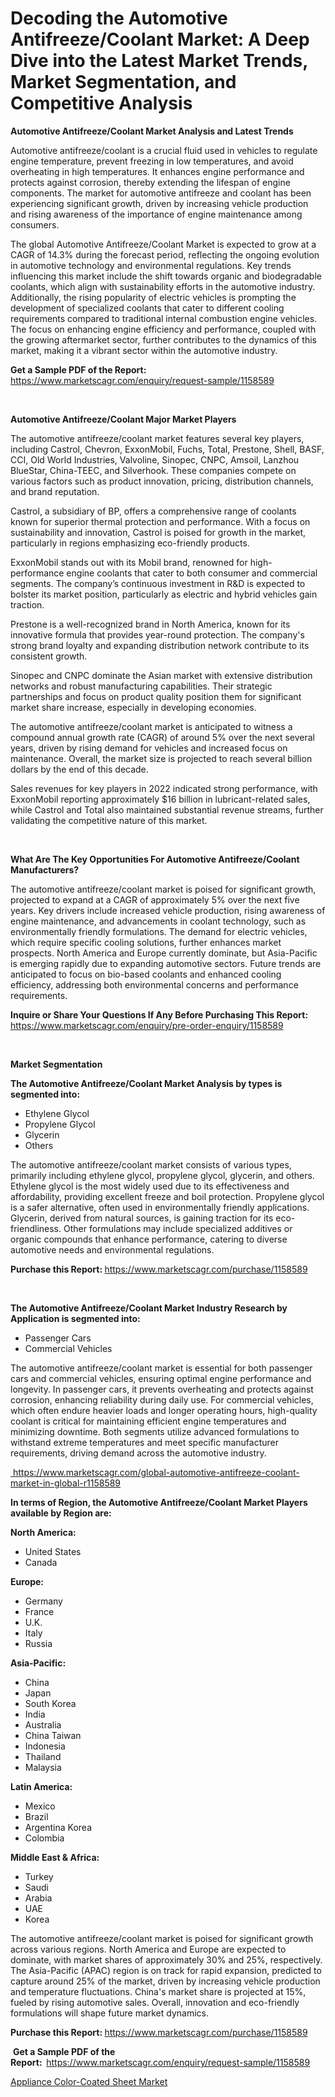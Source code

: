 <p><h1>Decoding the Automotive Antifreeze/Coolant Market: A Deep Dive into the Latest Market Trends, Market Segmentation, and Competitive Analysis</h1></p><p><strong>Automotive Antifreeze/Coolant Market Analysis and Latest Trends</strong></p>
<p><p>Automotive antifreeze/coolant is a crucial fluid used in vehicles to regulate engine temperature, prevent freezing in low temperatures, and avoid overheating in high temperatures. It enhances engine performance and protects against corrosion, thereby extending the lifespan of engine components. The market for automotive antifreeze and coolant has been experiencing significant growth, driven by increasing vehicle production and rising awareness of the importance of engine maintenance among consumers. </p><p>The global Automotive Antifreeze/Coolant Market is expected to grow at a CAGR of 14.3% during the forecast period, reflecting the ongoing evolution in automotive technology and environmental regulations. Key trends influencing this market include the shift towards organic and biodegradable coolants, which align with sustainability efforts in the automotive industry. Additionally, the rising popularity of electric vehicles is prompting the development of specialized coolants that cater to different cooling requirements compared to traditional internal combustion engine vehicles. The focus on enhancing engine efficiency and performance, coupled with the growing aftermarket sector, further contributes to the dynamics of this market, making it a vibrant sector within the automotive industry.</p></p>
<p><strong>Get a Sample PDF of the Report:&nbsp;</strong> <a href="https://www.marketscagr.com/enquiry/request-sample/1158589?utm_campaign=3115&utm_medium=2&utm_source=Github&utm_content=ia&utm_term=24032025&utm_id=automotive-antifreezecoolant">https://www.marketscagr.com/enquiry/request-sample/1158589</a></p>
<p>&nbsp;</p>
<p><strong>Automotive Antifreeze/Coolant Major Market Players</strong></p>
<p><p>The automotive antifreeze/coolant market features several key players, including Castrol, Chevron, ExxonMobil, Fuchs, Total, Prestone, Shell, BASF, CCI, Old World Industries, Valvoline, Sinopec, CNPC, Amsoil, Lanzhou BlueStar, China-TEEC, and Silverhook. These companies compete on various factors such as product innovation, pricing, distribution channels, and brand reputation.</p><p>Castrol, a subsidiary of BP, offers a comprehensive range of coolants known for superior thermal protection and performance. With a focus on sustainability and innovation, Castrol is poised for growth in the market, particularly in regions emphasizing eco-friendly products. </p><p>ExxonMobil stands out with its Mobil brand, renowned for high-performance engine coolants that cater to both consumer and commercial segments. The company’s continuous investment in R&D is expected to bolster its market position, particularly as electric and hybrid vehicles gain traction.</p><p>Prestone is a well-recognized brand in North America, known for its innovative formula that provides year-round protection. The company's strong brand loyalty and expanding distribution network contribute to its consistent growth.</p><p>Sinopec and CNPC dominate the Asian market with extensive distribution networks and robust manufacturing capabilities. Their strategic partnerships and focus on product quality position them for significant market share increase, especially in developing economies.</p><p>The automotive antifreeze/coolant market is anticipated to witness a compound annual growth rate (CAGR) of around 5% over the next several years, driven by rising demand for vehicles and increased focus on maintenance. Overall, the market size is projected to reach several billion dollars by the end of this decade.</p><p>Sales revenues for key players in 2022 indicated strong performance, with ExxonMobil reporting approximately $16 billion in lubricant-related sales, while Castrol and Total also maintained substantial revenue streams, further validating the competitive nature of this market.</p></p>
<p>&nbsp;</p>
<p><strong>What Are The Key Opportunities For Automotive Antifreeze/Coolant Manufacturers?</strong></p>
<p><p>The automotive antifreeze/coolant market is poised for significant growth, projected to expand at a CAGR of approximately 5% over the next five years. Key drivers include increased vehicle production, rising awareness of engine maintenance, and advancements in coolant technology, such as environmentally friendly formulations. The demand for electric vehicles, which require specific cooling solutions, further enhances market prospects. North America and Europe currently dominate, but Asia-Pacific is emerging rapidly due to expanding automotive sectors. Future trends are anticipated to focus on bio-based coolants and enhanced cooling efficiency, addressing both environmental concerns and performance requirements.</p></p>
<p><strong>Inquire or Share Your Questions If Any Before Purchasing This Report:</strong> <a href="https://www.marketscagr.com/enquiry/pre-order-enquiry/1158589?utm_campaign=3115&utm_medium=2&utm_source=Github&utm_content=ia&utm_term=24032025&utm_id=automotive-antifreezecoolant">https://www.marketscagr.com/enquiry/pre-order-enquiry/1158589</a></p>
<p>&nbsp;</p>
<p><strong>Market Segmentation</strong></p>
<p><strong>The Automotive Antifreeze/Coolant Market Analysis by types is segmented into:</strong></p>
<p><ul><li>Ethylene Glycol</li><li>Propylene Glycol</li><li>Glycerin</li><li>Others</li></ul></p>
<p><p>The automotive antifreeze/coolant market consists of various types, primarily including ethylene glycol, propylene glycol, glycerin, and others. Ethylene glycol is the most widely used due to its effectiveness and affordability, providing excellent freeze and boil protection. Propylene glycol is a safer alternative, often used in environmentally friendly applications. Glycerin, derived from natural sources, is gaining traction for its eco-friendliness. Other formulations may include specialized additives or organic compounds that enhance performance, catering to diverse automotive needs and environmental regulations.</p></p>
<p><strong>Purchase this Report:&nbsp;</strong><a href="https://www.marketscagr.com/purchase/1158589?utm_campaign=3115&utm_medium=2&utm_source=Github&utm_content=ia&utm_term=24032025&utm_id=automotive-antifreezecoolant">https://www.marketscagr.com/purchase/1158589</a></p>
<p>&nbsp;</p>
<p><strong>The Automotive Antifreeze/Coolant Market Industry Research by Application is segmented into:</strong></p>
<p><ul><li>Passenger Cars</li><li>Commercial Vehicles</li></ul></p>
<p><p>The automotive antifreeze/coolant market is essential for both passenger cars and commercial vehicles, ensuring optimal engine performance and longevity. In passenger cars, it prevents overheating and protects against corrosion, enhancing reliability during daily use. For commercial vehicles, which often endure heavier loads and longer operating hours, high-quality coolant is critical for maintaining efficient engine temperatures and minimizing downtime. Both segments utilize advanced formulations to withstand extreme temperatures and meet specific manufacturer requirements, driving demand across the automotive industry.</p></p>
<p><a href="https://www.marketscagr.com/global-automotive-antifreeze-coolant-market-in-global-r1158589?utm_campaign=3115&utm_medium=2&utm_source=Github&utm_content=ia&utm_term=24032025&utm_id=automotive-antifreezecoolant">&nbsp;https://www.marketscagr.com/global-automotive-antifreeze-coolant-market-in-global-r1158589</a></p>
<p><strong>In terms of Region, the Automotive Antifreeze/Coolant Market Players available by Region are:</strong></p>
<p>
    <p> <strong> North America: </strong>
        <ul>
            <li>United States</li>
            <li>Canada</li>
        </ul>
        </p> 
    <p> <strong> Europe: </strong>
        <ul>
            <li>Germany</li>
            <li>France</li>
            <li>U.K.</li>
            <li>Italy</li>
            <li>Russia</li>
        </ul>
        </p> 
    <p> <strong> Asia-Pacific: </strong>
        <ul>
            <li>China</li>
            <li>Japan</li>
            <li>South Korea</li>
            <li>India</li>
            <li>Australia</li>
            <li>China Taiwan</li>
            <li>Indonesia</li>
            <li>Thailand</li>
            <li>Malaysia</li>
        </ul>
        </p> 
    <p> <strong> Latin America: </strong>
        <ul>
            <li>Mexico</li>
            <li>Brazil</li>
            <li>Argentina Korea</li>
            <li>Colombia</li>
        </ul>
        </p> 
    <p> <strong> Middle East & Africa: </strong>
        <ul>
            <li>Turkey</li>
            <li>Saudi</li>
            <li>Arabia</li>
            <li>UAE</li>
            <li>Korea</li>
        </ul>
    </p>
    </p>
<p><p>The automotive antifreeze/coolant market is poised for significant growth across various regions. North America and Europe are expected to dominate, with market shares of approximately 30% and 25%, respectively. The Asia-Pacific (APAC) region is on track for rapid expansion, predicted to capture around 25% of the market, driven by increasing vehicle production and temperature fluctuations. China's market share is projected at 15%, fueled by rising automotive sales. Overall, innovation and eco-friendly formulations will shape future market dynamics.</p></p>
<p><strong>Purchase this Report: </strong><a href="https://www.marketscagr.com/purchase/1158589?utm_campaign=3115&utm_medium=2&utm_source=Github&utm_content=ia&utm_term=24032025&utm_id=automotive-antifreezecoolant">https://www.marketscagr.com/purchase/1158589</a></p>
<p>&nbsp;<strong>Get a Sample PDF of the Report:&nbsp;&nbsp;</strong><a href="https://www.marketscagr.com/enquiry/request-sample/1158589?utm_campaign=3115&utm_medium=2&utm_source=Github&utm_content=ia&utm_term=24032025&utm_id=automotive-antifreezecoolant">https://www.marketscagr.com/enquiry/request-sample/1158589</a></p>
<p><strong></strong></p>
<p><p><a href="https://github.com/dailyspunj47/Market-Research-Report-List-1/blob/main/appliance-color-coated-sheet-market.md?utm_campaign=3115&utm_medium=2&utm_source=Github&utm_content=ia&utm_term=24032025&utm_id=automotive-antifreezecoolant">Appliance Color-Coated Sheet Market</a></p></p>